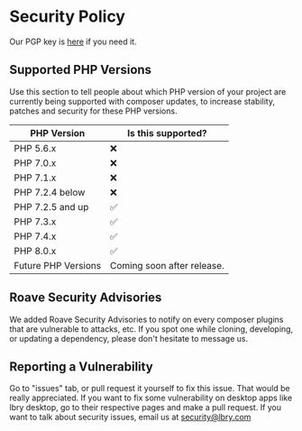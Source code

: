 # Security Policy
Our PGP key is [here](https://keybase.io/lbry/key.asc) if you need it.

## Supported PHP Versions

Use this section to tell people about which PHP version of your project are
currently being supported with composer updates, to increase stability, patches and security for these PHP versions.

|     PHP Version     |      Is this supported?     |
|---------------------|-----------------------------|
| PHP 5.6.x           |             :x:             |
| PHP 7.0.x           |             :x:             |
| PHP 7.1.x           |             :x:             |
| PHP 7.2.4 below     |             :x:             |
| PHP 7.2.5 and up    |     :white_check_mark:      |
| PHP 7.3.x           |     :white_check_mark:      |
| PHP 7.4.x           |     :white_check_mark:      |
| PHP 8.0.x           |     :white_check_mark:      |
| Future PHP Versions | Coming soon after release.  |

## Roave Security Advisories

We added Roave Security Advisories to notify on every composer plugins that are vulnerable to attacks, etc.
If you spot one while cloning, developing, or updating a dependency, please don't hesitate to message us. 

## Reporting a Vulnerability

Go to "issues" tab, or pull request it yourself to fix this issue. That would be really appreciated.
If you want to fix some vulnerability on desktop apps like lbry desktop, go to their respective pages and make a pull request.
If you want to talk about security issues, email us at [security@lbry.com](mailto:security@lbry.com)
